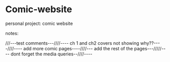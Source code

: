 # Comic-website
personal project: comic website


notes: 

///---test comments---////----
ch 1 and ch2 covers not showing why??----////----
add more comic pages----////---
add the rest of the pages---/////----
dont forget the media queries--////----
